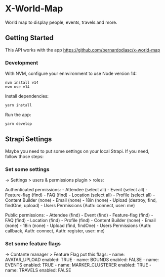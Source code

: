# X-World-Map

World map to display people, events, travels and more.

## Getting Started

This API works with the app https://github.com/bernardodiasc/x-world-map

### Development

With NVM, configure your ennvironment to use Node version 14:

```
nvm install v14
nvm use v14
```

Install dependencies:

```bash
yarn install
```

Run the app:

```bash
yarn develop
```

## Strapi Settings

Maybe you need to put some settings on your local Strapi. If you need, follow those steps:

### Set some settings

-> Settings > users & permissions plugin > roles:

Authenticated permissions: - Attendee (select all) - Event (select all) - Feature-flag (find) - FAQ (find) - Location (select all) - Profile (select all) - Content Builder (none) - Email (none) - 18in (none) - Upload (destroy, find, findOne, upload) - Users Permissions (Auth: connect, user: me)

Public permissions: - Attendee (find) - Event (find) - Feature-flag (find) - FAQ (find) - Location (find) - Profile (find) - Content Builder (none) - Email (none) - 18in (none) - Upload (find, findOne) - Users Permissions (Auth: callback, Auth: connect, Auth: register, user: me)

### Set some feature flags

-> Contante manager > Feature Flag
put this flags: - name: AVATAR_UPLOAD enabled: TRUE - name: BOUNDS enabled: FALSE - name: EVENTS enabled: TRUE - name: MARKER_CLUSTERER enabled: TRUE - name: TRAVELS enabled: FALSE
